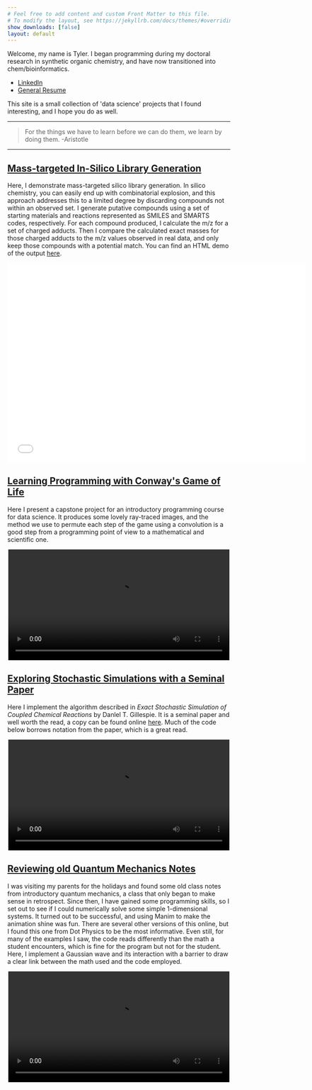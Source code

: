 ```yaml
---
# Feel free to add content and custom Front Matter to this file.
# To modify the layout, see https://jekyllrb.com/docs/themes/#overriding-theme-defaults
show_downloads: [false]
layout: default
---
```


Welcome, my name is Tyler. I began programming during my doctoral research in synthetic organic chemistry,
and have now transitioned into chem/bioinformatics.

+ [LinkedIn](https://www.linkedin.com/in/tylerbiggs/)  
+ [General Resume](https://github.com/biggstd/biggstd.github.io/blob/master/docs/public_resume.pdf)

This site is a small collection of 'data science' projects that I found interesting, and I hope you do as well.

---

> For the things we have to learn before we can do them, we learn by doing them.
> -Aristotle

---

## [Mass-targeted In-Silico Library Generation](./projects/silico_compound_generation)

Here, I demonstrate mass-targeted silico library generation. In silico chemistry, you can easily end up with combinatorial explosion, and this approach addresses this to a limited degree by discarding compounds not within an observed set. I generate putative compounds using a set of starting materials and reactions represented as SMILES and SMARTS codes, respectively. For each compound produced, I calculate the m/z for a set of charged adducts. Then I compare the calculated exact masses for those charged adducts to the m/z values observed in real data, and only keep those compounds with a potential match. You can find an HTML demo of the output
[here](/projects/assets/silico_cmpds/demo_scatter.html).

<div style="text-align: center;">
 <!-- <img src="/projects/assets/silico_cmpds/thumbnail_rxn.png" alt="Demo silico reaction.">  -->
 <embed type="text/html" src="/projects/assets/silico_cmpds/demo_scatter.html" width=675 height=450> 
</div>




## [Learning Programming with Conway's Game of Life](./projects/raytrace_gol)

Here I present a capstone project for an introductory programming course for data science. It produces 
some lovely ray-traced images, and the method we use to permute each step of the game using a convolution 
is a good step from a programming point of view to a mathematical and scientific one.

<div style="text-align: center;">
<video src="/projects/assets/gol/gol_HDr.mp4" controls  width="500" >Your browser does not support the <code>video</code> element.</video>
</div>

## [Exploring Stochastic Simulations with a Seminal Paper](./projects/Gillespie_Stochastic_Simulations)

Here I implement the algorithm described in *Exact Stochastic Simulation of Coupled Chemical Reactions* by Danlel T. Gillespie. It is a seminal paper and well worth the read, a copy can be found online [here](https://www.caam.rice.edu/~cox/gillespie.pdf). Much of the code below borrows notation from the paper, which is
a great read.

<div style="text-align: center;">
<video src="/projects/assets/gillespie/gillespie.mp4" controls  width="500" >Your browser does not support the <code>video</code> element.</video>
</div>


## [Reviewing old Quantum Mechanics Notes](./projects/quantum_tunneling)

I was visiting my parents for the holidays and found some old class notes from introductory quantum mechanics, a class that only began to make sense in retrospect. Since then, I have gained some programming skills, so I set out to see if I could numerically solve some simple 1-dimensional systems. It turned out to be successful, and using Manim to make the animation shine was fun. There are several other versions of this online, but I found this one from Dot Physics to be the most informative. Even still, for many of the examples I saw, the code reads differently than the math a student encounters, which is fine for the program but not for the student. Here, I implement a Gaussian wave and its interaction with a barrier to draw a clear link between the math used and the code employed.

<div style="text-align: center;">
<video src="/projects/assets/quantum_tunneling/quantum_tunneling.mp4" controls  width="500" >Your browser does not support the <code>video</code> element.</video>
</div>